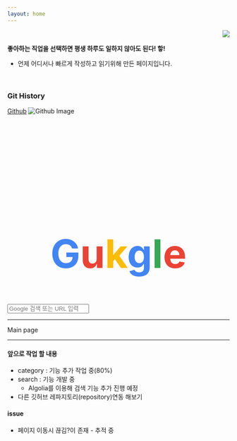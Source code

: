 ```yaml
---
layout: home
---
```


<!-- 코드 상단 : 방문자 수 확인 -->
<a href="https://hits.seeyoufarm.com">
<img align="right" src="https://hits.seeyoufarm.com/api/count/incr/badge.svg?url=https://github.com/Jerrykim91/jerrykim91.github.io"/></a> 

<br>

**좋아하는 직업을 선택하면 평생 하루도 일하지 않아도 된다! 핳!**
- 언제 어디서나 빠르게 작성하고 읽기위해 만든 페이지입니다. 

<br>



### Git History
<!-- github commit history -->
<a class="introduce_link" href="https://github.com/jerrykim91" rel="nofollow" target="_blank">Github</a>
	<img src="https://ghchart.rshah.org/jerrykim91" alt="Github Image" style="max-width:100%">




<script>
// Instanciating InstantSearch.js with Algolia credentials
const search = instantsearch({
  appId: '{{ site.algolia.application_id }}',
  apiKey: '{{ site.algolia.search_only_api_key }}',
  indexName: '{{ site.algolia.index_name }}',
  searchParameters: {
    restrictSearchableAttributes: [
      'title',
      'content'
    ]
  }
});

const hitTemplate = function(hit) {
  const url = hit.url;
  const title = hit._highlightResult.title.value;
  const content = hit._highlightResult.html.value;

  return `
    <div class="list__item">
      <article class="archive__item" itemscope itemtype="https://schema.org/CreativeWork">
        <h2 class="archive__item-title" itemprop="headline"><a href="{{ site.baseurl }}${url}">${title}</a></h2>
        <div class="archive__item-excerpt" itemprop="description">${content}</div>
      </article>
    </div>
  `;
}

// Adding searchbar and results widgets
search.addWidget(
  instantsearch.widgets.searchBox({
    container: '.search-searchbar',
    {% unless site.algolia.powered_by == false %}poweredBy: true,{% endunless %}
    placeholder: '{{ site.data.ui-text[site.locale].search_placeholder_text | default: "Enter your search term..." }}'
  })
);
search.addWidget(
  instantsearch.widgets.hits({
    container: '.search-hits',
    templates: {
      item: hitTemplate,
      empty: '{{ site.data.ui-text[site.locale].search_algolia_no_results | default: "No results" }}',
    }
  })
);

// Starting the search only when toggle is clicked
$(document).ready(function () {
  $(".search__toggle").on("click", function() {
    if(!search.started) {
      search.start();
    }
  });
});
</script>



<br>
<link rel="next" href="{{site.baseurl}}{{reversed_posts.first.url}}" />


  <link rel="stylesheet" href="https://stackpath.bootstrapcdn.com/bootstrap/4.5.2/css/bootstrap.min.css" integrity="sha384-JcKb8q3iqJ61gNV9KGb8thSsNjpSL0n8PARn9HuZOnIxN0hoP+VmmDGMN5t9UJ0Z" crossorigin="anonymous">
  <title>Gukgle</title>
  <style>
    h1 {
        text-align: center;
        margin-top: 230px;
        font-size: 90px;
    }
    h1 span:nth-child(1) {
        color:#4285f4;
    }
    h1 span:nth-child(2) {
        color:#ea4335;
    }
    h1 span:nth-child(3) {
        color:#fbbc05;
    }
    h1 span:nth-child(4) {
        color:#4285f4;
    }
    h1 span:nth-child(5) {
        color:#34a853;
    }
    h1 span:nth-child(6) {
        color:#ea4335;
    }
    .search-bar {
      width: 500px;
    }
  </style>
</head>
<body>
  <h1>
    <span>G</span><span>u</span><span>k</span><span>g</span><span>l</span><span>e</span>
  </h1>
  <form action="https://www.google.com/search" method="GET">
    <div class="mx-auto mt-5 search-bar input-group mb-3">
      <input name="q" type="text" class="form-control rounded-pill" placeholder="Google 검색 또는 URL 입력" aria-label="Recipient's username" aria-describedby="button-addon2">
      <div class="input-group-append">
      </div>
    </div>
  </form>



---


Main page

---



#### 앞으로 작업 할 내용 

- category : 기능 추가 작업 중(80%) 
- search : 기능 개발 중 
	- Algolia를 이용해 검색 기능 추가 진행 예정 
- 다른 깃허브 레파지토리(repository)연동 해보기 



#### issue

- 페이지 이동시 끊김?이 존재 - 추적 중 




<br>
<link rel="next" href="{{site.baseurl}}{{reversed_posts.first.url}}" />

